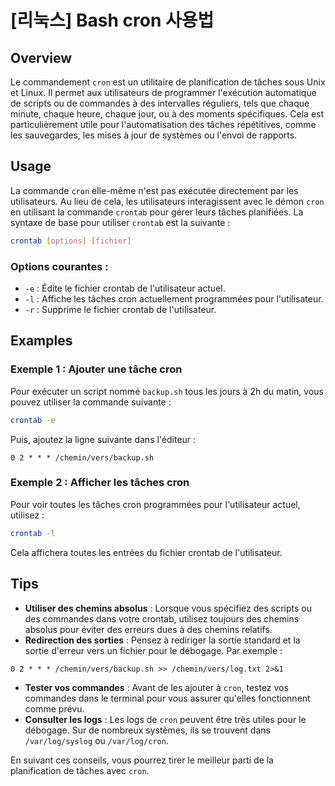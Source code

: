 # [리눅스] Bash cron 사용법

## Overview
Le commandement `cron` est un utilitaire de planification de tâches sous Unix et Linux. Il permet aux utilisateurs de programmer l'exécution automatique de scripts ou de commandes à des intervalles réguliers, tels que chaque minute, chaque heure, chaque jour, ou à des moments spécifiques. Cela est particulièrement utile pour l'automatisation des tâches répétitives, comme les sauvegardes, les mises à jour de systèmes ou l'envoi de rapports.

## Usage
La commande `cron` elle-même n'est pas exécutée directement par les utilisateurs. Au lieu de cela, les utilisateurs interagissent avec le démon `cron` en utilisant la commande `crontab` pour gérer leurs tâches planifiées. La syntaxe de base pour utiliser `crontab` est la suivante :

```bash
crontab [options] [fichier]
```

### Options courantes :
- `-e` : Édite le fichier crontab de l'utilisateur actuel.
- `-l` : Affiche les tâches cron actuellement programmées pour l'utilisateur.
- `-r` : Supprime le fichier crontab de l'utilisateur.

## Examples
### Exemple 1 : Ajouter une tâche cron
Pour exécuter un script nommé `backup.sh` tous les jours à 2h du matin, vous pouvez utiliser la commande suivante :

```bash
crontab -e
```

Puis, ajoutez la ligne suivante dans l'éditeur :

```
0 2 * * * /chemin/vers/backup.sh
```

### Exemple 2 : Afficher les tâches cron
Pour voir toutes les tâches cron programmées pour l'utilisateur actuel, utilisez :

```bash
crontab -l
```

Cela affichera toutes les entrées du fichier crontab de l'utilisateur.

## Tips
- **Utiliser des chemins absolus** : Lorsque vous spécifiez des scripts ou des commandes dans votre crontab, utilisez toujours des chemins absolus pour éviter des erreurs dues à des chemins relatifs.
- **Redirection des sorties** : Pensez à rediriger la sortie standard et la sortie d'erreur vers un fichier pour le débogage. Par exemple :

```
0 2 * * * /chemin/vers/backup.sh >> /chemin/vers/log.txt 2>&1
```

- **Tester vos commandes** : Avant de les ajouter à `cron`, testez vos commandes dans le terminal pour vous assurer qu'elles fonctionnent comme prévu.
- **Consulter les logs** : Les logs de `cron` peuvent être très utiles pour le débogage. Sur de nombreux systèmes, ils se trouvent dans `/var/log/syslog` ou `/var/log/cron`.

En suivant ces conseils, vous pourrez tirer le meilleur parti de la planification de tâches avec `cron`.